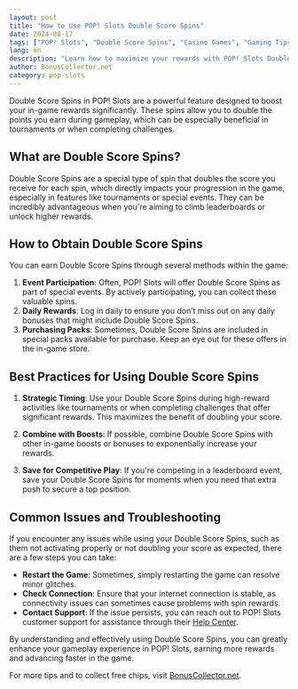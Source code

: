 ```yaml
---
layout: post
title: "How to Use POP! Slots Double Score Spins"
date: 2024-08-17
tags: ["POP! Slots", "Double Score Spins", "Casino Games", "Gaming Tips"]
lang: en
description: "Learn how to maximize your rewards with POP! Slots Double Score Spins. Discover tips and strategies to make the most out of this feature."
author: BonusCollector.net
category: pop-slots
---
```


Double Score Spins in POP! Slots are a powerful feature designed to boost your in-game rewards significantly. These spins allow you to double the points you earn during gameplay, which can be especially beneficial in tournaments or when completing challenges.

## What are Double Score Spins?

Double Score Spins are a special type of spin that doubles the score you receive for each spin, which directly impacts your progression in the game, especially in features like tournaments or special events. They can be incredibly advantageous when you're aiming to climb leaderboards or unlock higher rewards.

## How to Obtain Double Score Spins

You can earn Double Score Spins through several methods within the game:

1. **Event Participation**: Often, POP! Slots will offer Double Score Spins as part of special events. By actively participating, you can collect these valuable spins.
2. **Daily Rewards**: Log in daily to ensure you don’t miss out on any daily bonuses that might include Double Score Spins.
3. **Purchasing Packs**: Sometimes, Double Score Spins are included in special packs available for purchase. Keep an eye out for these offers in the in-game store.

## Best Practices for Using Double Score Spins

1. **Strategic Timing**: Use your Double Score Spins during high-reward activities like tournaments or when completing challenges that offer significant rewards. This maximizes the benefit of doubling your score.
   
2. **Combine with Boosts**: If possible, combine Double Score Spins with other in-game boosts or bonuses to exponentially increase your rewards.

3. **Save for Competitive Play**: If you're competing in a leaderboard event, save your Double Score Spins for moments when you need that extra push to secure a top position.

## Common Issues and Troubleshooting

If you encounter any issues while using your Double Score Spins, such as them not activating properly or not doubling your score as expected, there are a few steps you can take:

- **Restart the Game**: Sometimes, simply restarting the game can resolve minor glitches.
- **Check Connection**: Ensure that your internet connection is stable, as connectivity issues can sometimes cause problems with spin rewards.
- **Contact Support**: If the issue persists, you can reach out to POP! Slots customer support for assistance through their [Help Center](https://playstudios.helpshift.com/hc/en/6-pop-slots-casino/).

By understanding and effectively using Double Score Spins, you can greatly enhance your gameplay experience in POP! Slots, earning more rewards and advancing faster in the game.

For more tips and to collect free chips, visit [BonusCollector.net](https://bonuscollector.net/pop-slots-free-chips/).